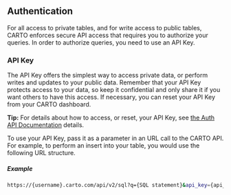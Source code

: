 ## Authentication

For all access to private tables, and for write access to public tables, CARTO enforces secure API access that requires you to authorize your queries. In order to authorize queries, you need to use an API Key.

### API Key

The API Key offers the simplest way to access private data, or perform writes and updates to your public data. Remember that your API Key protects access to your data, so keep it confidential and only share it if you want others to have this access. If necessary, you can reset your API Key from your CARTO dashboard.

**Tip:** For details about how to access, or reset, your API Key, see [the Auth API Documentation](https://carto.com/developers/auth-api/) details.

To use your API Key, pass it as a parameter in an URL call to the CARTO API. For example, to perform an insert into your table, you would use the following URL structure.

##### Example

```bash
https://{username}.carto.com/api/v2/sql?q={SQL statement}&api_key={api_key}
```
